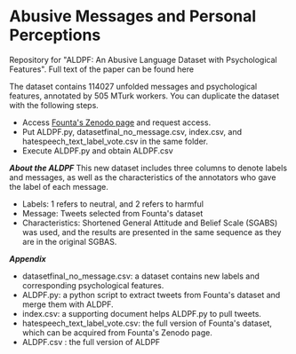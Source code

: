 # Abusive Messages and Personal Perceptions 

Repository for "ALDPF: An Abusive Language Dataset with Psychological Features". Full text of the paper can be found here

The dataset contains 114027 unfolded messages and psychological features, annotated by 505 MTurk workers. You can duplicate the dataset with the following steps.

* Access [Founta's Zenodo page](https://zenodo.org/record/3706866#.YjzZfDUReUk) and request access.
* Put ALDPF.py, datasetfinal_no_message.csv, index.csv, and hatespeech_text_label_vote.csv in the same folder.
* Execute ALDPF.py and obtain ALDPF.csv


_**About the ALDPF**_
This new dataset includes three columns to denote labels and messages, as well as the characteristics of the annotators who gave the label of each message.
* Labels: 1 refers to neutral, and 2 refers to harmful
* Message: Tweets selected from Founta's dataset
* Characteristics: Shortened General Attitude and Belief Scale (SGABS) was used, and the results are presented in the same sequence as they are in the original SGBAS. 


_**Appendix**_

* datasetfinal_no_message.csv: a dataset contains new labels and corresponding psychological features. 
* ALDPF.py: a python script to extract tweets from Founta's dataset and merge them with ALDPF.
* index.csv: a supporting document helps ALDPF.py to pull tweets.
* hatespeech_text_label_vote.csv: the full version of Founta's dataset, which can be acquired from Founta's Zenodo page.
* ALDPF.csv : the full version of ALDPF
